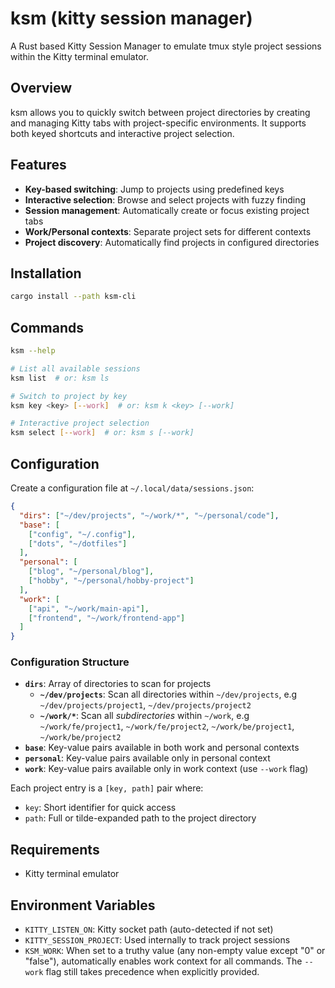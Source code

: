 # ksm (kitty session manager)

A Rust based Kitty Session Manager to emulate tmux style project sessions within the Kitty terminal emulator.

## Overview

ksm allows you to quickly switch between project directories by creating and managing Kitty tabs with project-specific environments. It supports both keyed shortcuts and interactive project selection.

## Features

- **Key-based switching**: Jump to projects using predefined keys
- **Interactive selection**: Browse and select projects with fuzzy finding
- **Session management**: Automatically create or focus existing project tabs
- **Work/Personal contexts**: Separate project sets for different contexts
- **Project discovery**: Automatically find projects in configured directories

## Installation

```bash
cargo install --path ksm-cli
```

## Commands

```bash
ksm --help

# List all available sessions
ksm list  # or: ksm ls

# Switch to project by key
ksm key <key> [--work]  # or: ksm k <key> [--work]

# Interactive project selection
ksm select [--work]  # or: ksm s [--work]
```

## Configuration

Create a configuration file at `~/.local/data/sessions.json`:

```json
{
  "dirs": ["~/dev/projects", "~/work/*", "~/personal/code"],
  "base": [
    ["config", "~/.config"],
    ["dots", "~/dotfiles"]
  ],
  "personal": [
    ["blog", "~/personal/blog"],
    ["hobby", "~/personal/hobby-project"]
  ],
  "work": [
    ["api", "~/work/main-api"],
    ["frontend", "~/work/frontend-app"]
  ]
}
```

### Configuration Structure

- **`dirs`**: Array of directories to scan for projects
  - **`~/dev/projects`**: Scan all directories within `~/dev/projects`, e.g `~/dev/projects/project1`, `~/dev/projects/project2`
  - **`~/work/*`**: Scan all _subdirectories_ within `~/work`, e.g `~/work/fe/project1`, `~/work/fe/project2`, `~/work/be/project1`, `~/work/be/project2`
- **`base`**: Key-value pairs available in both work and personal contexts
- **`personal`**: Key-value pairs available only in personal context
- **`work`**: Key-value pairs available only in work context (use `--work` flag)

Each project entry is a `[key, path]` pair where:

- `key`: Short identifier for quick access
- `path`: Full or tilde-expanded path to the project directory

## Requirements

- Kitty terminal emulator

## Environment Variables

- `KITTY_LISTEN_ON`: Kitty socket path (auto-detected if not set)
- `KITTY_SESSION_PROJECT`: Used internally to track project sessions
- `KSM_WORK`: When set to a truthy value (any non-empty value except "0" or "false"), automatically enables work context for all commands. The `--work` flag still takes precedence when explicitly provided.
